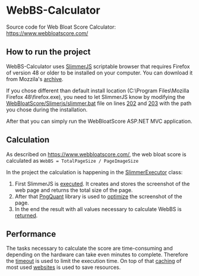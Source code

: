 # WebBS-Calculator

Source code for Web Bloat Score Calculator: https://www.webbloatscore.com/

## How to run the project
WebBS-Calculator uses [SlimmerJS](https://github.com/laurentj/slimerjs) scriptable browser that requires Firefox of version 48 or older to be installed on your computer.
You can download it from Mozzila's [archive](https://ftp.mozilla.org/pub/firefox/releases/48.0/). 

If you chose different than default install location (C:\Program Files\Mozilla Firefox 48\firefox.exe), you need to let SlimmerJS know by modifying the [WebBloatScore/Slimerjs/slimmer.bat](https://github.com/ZSvedic/WebBS-Calculator/blob/master/WebBloatScore/Slimerjs/slimerjs.bat)
file on lines [202](https://github.com/ZSvedic/WebBS-Calculator/blob/master/WebBloatScore/Slimerjs/slimerjs.bat#L202) and [203](https://github.com/ZSvedic/WebBS-Calculator/blob/master/WebBloatScore/Slimerjs/slimerjs.bat#L203) with the path you chose during the installation.

After that you can simply run the WebBloatScore ASP.NET MVC application.
 
## Calculation
As described on https://www.webbloatscore.com/, the web bloat score is calculated as `WebBS = TotalPageSize / PageImageSize`

In the project the calculation is happening in the [SlimmerExecutor](https://github.com/ZSvedic/WebBS-Calculator/blob/master/WebBloatScore/Models/SlimerExecutor.cs) class:
1. First SlimmerJS is [executed](https://github.com/ZSvedic/WebBS-Calculator/blob/master/WebBloatScore/Models/SlimerExecutor.cs#L70). It creates and stores the screenshot of the web page and returns the total size of the page.
2. After that [PngQuant](https://github.com/kornelski/pngquant) library is used to [optimize](https://github.com/ZSvedic/WebBS-Calculator/blob/master/WebBloatScore/Models/SlimerExecutor.cs#L125) the screenshot of the page.
3. In the end the result with all values necessary to calculate WebBS is [returned](https://github.com/ZSvedic/WebBS-Calculator/blob/master/WebBloatScore/Models/SlimerExecutor.cs#L110).

## Performance
The tasks necessary to calculate the score are time-consuming and depending on the hardware can take even minutes to complete.
Therefore the [timeout](https://github.com/ZSvedic/WebBS-Calculator/blob/master/WebBloatScore/Controllers/HomeController.cs#L93) is used
to limit the execution time. On top of that [caching](https://github.com/ZSvedic/WebBS-Calculator/blob/master/WebBloatScore/Controllers/HomeController.cs#L85) of most used [websites](https://github.com/ZSvedic/WebBS-Calculator/blob/master/WebBloatScore/Utilities.cs#L16) is used to save resources.
